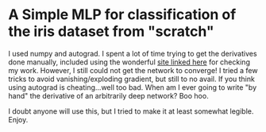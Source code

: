 # A Simple MLP for classification of the iris dataset from "scratch"

I used numpy and autograd. I spent a lot of time trying to get the derivatives done manually, included using the wonderful [site linked here](https://www.matrixcalculus.org/matrixCalculus)
for checking my work. However, I still could not get the network to converge! I tried a few tricks to avoid vanishing/exploding gradient, but still to no avail.
If you think using autograd is cheating...well too bad. When am I ever going to write "by hand" the derivative of an arbitrarily deep network? Boo hoo. 


I doubt anyone will use this, but I tried to make it at least somewhat legible. Enjoy. 
